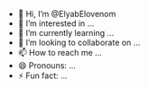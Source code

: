 - 👋 Hi, I’m @ElyabElovenom
- 👀 I’m interested in ...
- 🌱 I’m currently learning ...
- 💞️ I’m looking to collaborate on ...
- 📫 How to reach me ...
- 😄 Pronouns: ...
- ⚡ Fun fact: ...

<!---
ElyabElovenom/ElyabElovenom is a ✨ special ✨ repository because its `README.md` (this file) appears on your GitHub profile.
You can click the Preview link to take a look at your changes.
--->
